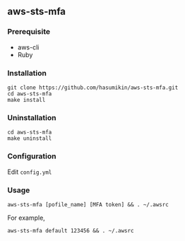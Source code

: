 ## aws-sts-mfa

### Prerequisite

- aws-cli
- Ruby

### Installation

```
git clone https://github.com/hasumikin/aws-sts-mfa.git
cd aws-sts-mfa
make install
```

### Uninstallation

```
cd aws-sts-mfa
make uninstall
```

### Configuration

Edit `config.yml`

### Usage

```
aws-sts-mfa [pofile_name] [MFA token] && . ~/.awsrc
```

For example,

```
aws-sts-mfa default 123456 && . ~/.awsrc
```

